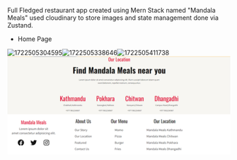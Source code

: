 Full Fledged restaurant app created using Mern Stack named "Mandala Meals" used cloudinary to store images and state management done via Zustand.

* Home Page

![1722505304595](https://file+.vscode-resource.vscode-cdn.net/c%3A/Users/DELL.DESKTOP-C17F0G2/Desktop/MERN/Foodapp/image/Readme/1722505304595.png)![1722505338646](https://file+.vscode-resource.vscode-cdn.net/c%3A/Users/DELL.DESKTOP-C17F0G2/Desktop/MERN/Foodapp/image/Readme/1722505338646.png)![1722505411738](https://file+.vscode-resource.vscode-cdn.net/c%3A/Users/DELL.DESKTOP-C17F0G2/Desktop/MERN/Foodapp/image/Readme/1722505411738.png)![1722505525715](image/Readme/1722505525715.png)
